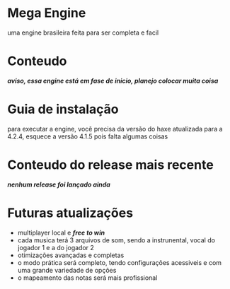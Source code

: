 # Mega Engine
uma engine brasileira feita para ser completa e facil

# Conteudo
_**aviso, essa engine está em fase de inicio, planejo colocar muita coisa**_

# Guia de instalação
para executar a engine, você precisa da versão do haxe atualizada para a 4.2.4, esquece a versão 4.1.5 pois falta algumas coisas

# Conteudo do release mais recente
_**nenhum release foi lançado ainda**_

# Futuras atualizações
* multiplayer local e _**free to win**_
* cada musica terá 3 arquivos de som, sendo a instrunental, vocal do jogador 1 e a do jogador 2
* otimizações avançadas e completas
* o modo prática será completo, tendo configurações acessiveis e com uma grande variedade de opções
* o mapeamento das notas será mais profissional
